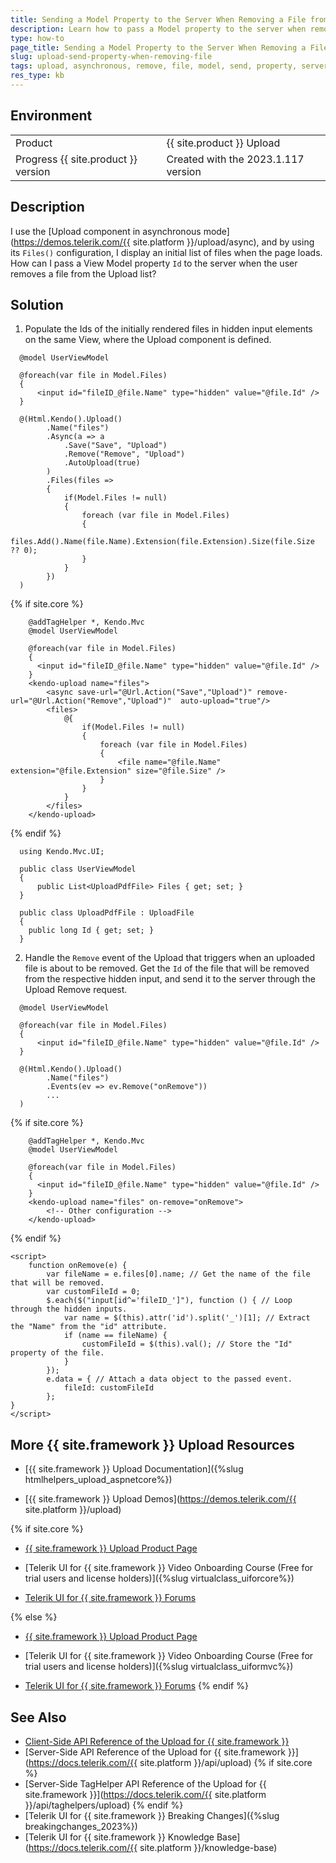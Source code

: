 ```yaml
---
title: Sending a Model Property to the Server When Removing a File from the Upload
description: Learn how to pass a Model property to the server when removing a file from the Telerik UI for {{ site.framework }} Upload component in asynchronous mode.
type: how-to
page_title: Sending a Model Property to the Server When Removing a File from the Upload
slug: upload-send-property-when-removing-file
tags: upload, asynchronous, remove, file, model, send, property, server
res_type: kb
---
```

## Environment
<table>
 <tr>
  <td>Product</td>
  <td>{{ site.product }} Upload</td>
 </tr>
 <tr>
  <td>Progress {{ site.product }} version</td>
  <td>Created with the 2023.1.117 version</td>
 </tr>
</table>

## Description
I use the [Upload component in asynchronous mode](https://demos.telerik.com/{{ site.platform }}/upload/async), and by using its `Files()` configuration, I display an initial list of files when the page loads.
How can I pass a View Model property `Id` to the server when the user removes a file from the Upload list?

## Solution
1. Populate the Ids of the initially rendered files in hidden input elements on the same View, where the Upload component is defined.

```HtmlHelper
  @model UserViewModel

  @foreach(var file in Model.Files)
  {
      <input id="fileID_@file.Name" type="hidden" value="@file.Id" />
  }

  @(Html.Kendo().Upload()
        .Name("files")
        .Async(a => a
            .Save("Save", "Upload")
            .Remove("Remove", "Upload")
            .AutoUpload(true)
        )
        .Files(files =>
        {
            if(Model.Files != null)
            {
                foreach (var file in Model.Files)
                {
                    files.Add().Name(file.Name).Extension(file.Extension).Size(file.Size ?? 0);
                }
            }
        })
  )
```
{% if site.core %}
```TagHelper
    @addTagHelper *, Kendo.Mvc
    @model UserViewModel

    @foreach(var file in Model.Files)
    {
      <input id="fileID_@file.Name" type="hidden" value="@file.Id" />
    }
    <kendo-upload name="files">
        <async save-url="@Url.Action("Save","Upload")" remove-url="@Url.Action("Remove","Upload")"  auto-upload="true"/>
        <files>
            @{
                if(Model.Files != null)
                {
                    foreach (var file in Model.Files)
                    {
                        <file name="@file.Name" extension="@file.Extension" size="@file.Size" />
                    }
                }
            }
        </files>
    </kendo-upload>
```
{% endif %}
```Model
  using Kendo.Mvc.UI;

  public class UserViewModel
  {
      public List<UploadPdfFile> Files { get; set; }
  }

  public class UploadPdfFile : UploadFile
  {
	public long Id { get; set; }
  }
```

2. Handle the `Remove` event of the Upload that triggers when an uploaded file is about to be removed. Get the `Id` of the file that will be removed from the respective hidden input, and send it to the server through the Upload Remove request.

```HtmlHelper
  @model UserViewModel

  @foreach(var file in Model.Files)
  {
      <input id="fileID_@file.Name" type="hidden" value="@file.Id" />
  }

  @(Html.Kendo().Upload()
        .Name("files")
        .Events(ev => ev.Remove("onRemove"))
        ...
  )
```
{% if site.core %}
```TagHelper
    @addTagHelper *, Kendo.Mvc
    @model UserViewModel

    @foreach(var file in Model.Files)
    {
      <input id="fileID_@file.Name" type="hidden" value="@file.Id" />
    }
    <kendo-upload name="files" on-remove="onRemove">
        <!-- Other configuration -->
    </kendo-upload>
```
{% endif %}
```JS script
<script>
    function onRemove(e) {
        var fileName = e.files[0].name; // Get the name of the file that will be removed.
        var customFileId = 0;
        $.each($("input[id^='fileID_']"), function () { // Loop through the hidden inputs.
            var name = $(this).attr('id').split('_')[1]; // Extract the "Name" from the "id" attribute.
            if (name == fileName) {
                customFileId = $(this).val(); // Store the "Id" property of the file.
            }
        });
        e.data = { // Attach a data object to the passed event.
            fileId: customFileId 
        };
}
</script>
```

## More {{ site.framework }} Upload Resources

* [{{ site.framework }} Upload Documentation]({%slug htmlhelpers_upload_aspnetcore%})

* [{{ site.framework }} Upload Demos](https://demos.telerik.com/{{ site.platform }}/upload)

{% if site.core %}
* [{{ site.framework }} Upload Product Page](https://www.telerik.com/aspnet-core-ui/upload)

* [Telerik UI for {{ site.framework }} Video Onboarding Course (Free for trial users and license holders)]({%slug virtualclass_uiforcore%})

* [Telerik UI for {{ site.framework }} Forums](https://www.telerik.com/forums/aspnet-core-ui)

{% else %}
* [{{ site.framework }} Upload Product Page](https://www.telerik.com/aspnet-mvc/upload)

* [Telerik UI for {{ site.framework }} Video Onboarding Course (Free for trial users and license holders)]({%slug virtualclass_uiformvc%})

* [Telerik UI for {{ site.framework }} Forums](https://www.telerik.com/forums/aspnet-mvc)
{% endif %}

## See Also

* [Client-Side API Reference of the Upload for {{ site.framework }}](https://docs.telerik.com/kendo-ui/api/javascript/ui/upload)
* [Server-Side API Reference of the Upload for {{ site.framework }}](https://docs.telerik.com/{{ site.platform }}/api/upload)
{% if site.core %}
* [Server-Side TagHelper API Reference of the Upload for {{ site.framework }}](https://docs.telerik.com/{{ site.platform }}/api/taghelpers/upload)
{% endif %}
* [Telerik UI for {{ site.framework }} Breaking Changes]({%slug breakingchanges_2023%})
* [Telerik UI for {{ site.framework }} Knowledge Base](https://docs.telerik.com/{{ site.platform }}/knowledge-base)
